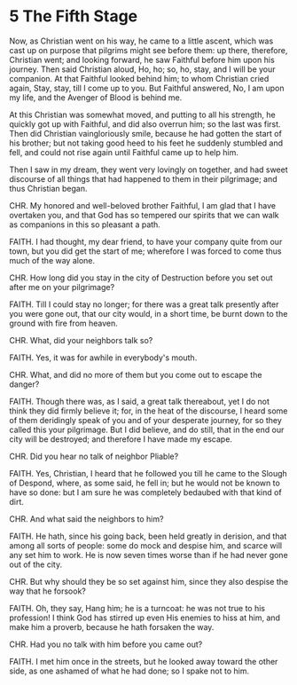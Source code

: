 # 5 The Fifth Stage

Now, as Christian went on his way, he came to a little ascent, which was cast up on purpose that pilgrims might see before them: up there, therefore, Christian went; and looking forward, he saw Faithful before him upon his journey. Then said Christian aloud, Ho, ho; so, ho, stay, and I will be your companion. At that Faithful looked behind him; to whom Christian cried again, Stay, stay, till I come up to you. But Faithful answered, No, I am upon my life, and the Avenger of Blood is behind me.

At this Christian was somewhat moved, and putting to all his strength, he quickly got up with Faithful, and did also overrun him; so the last was first. Then did Christian vaingloriously smile, because he had gotten the start of his brother; but not taking good heed to his feet he suddenly stumbled and fell, and could not rise again until Faithful came up to help him.

Then I saw in my dream, they went very lovingly on together, and had sweet discourse of all things that had happened to them in their pilgrimage; and thus Christian began.

CHR. My honored and well-beloved brother Faithful, I am glad that I have overtaken you, and that God has so tempered our spirits that we can walk as companions in this so pleasant a path.

FAITH. I had thought, my dear friend, to have your company quite from our town, but you did get the start of me; wherefore I was forced to come thus much of the way alone.

CHR. How long did you stay in the city of Destruction before you set out after me on your pilgrimage?

FAITH. Till I could stay no longer; for there was a great talk presently after you were gone out, that our city would, in a short time, be burnt down to the ground with fire from heaven.

CHR. What, did your neighbors talk so?

FAITH. Yes, it was for awhile in everybody's mouth.

CHR. What, and did no more of them but you come out to escape the danger?

FAITH. Though there was, as I said, a great talk thereabout, yet I do not think they did firmly believe it; for, in the heat of the discourse, I heard some of them deridingly speak of you and of your desperate journey, for so they called this your pilgrimage. But I did believe, and do still, that in the end our city will be destroyed; and therefore I have made my escape.

CHR. Did you hear no talk of neighbor Pliable?

FAITH. Yes, Christian, I heard that he followed you till he came to the Slough of Despond, where, as some said, he fell in; but he would not be known to have so done: but I am sure he was completely bedaubed with that kind of dirt.

CHR. And what said the neighbors to him?

FAITH. He hath, since his going back, been held greatly in derision, and that among all sorts of people: some do mock and despise him, and scarce will any set him to work. He is now seven times worse than if he had never gone out of the city.

CHR. But why should they be so set against him, since they also despise the way that he forsook?

FAITH. Oh, they say, Hang him; he is a turncoat: he was not true to his profession! I think God has stirred up even His enemies to hiss at him, and make him a proverb, because he hath forsaken the way.

CHR. Had you no talk with him before you came out?

FAITH. I met him once in the streets, but he looked away toward the other side, as one ashamed of what he had done; so I spake not to him.